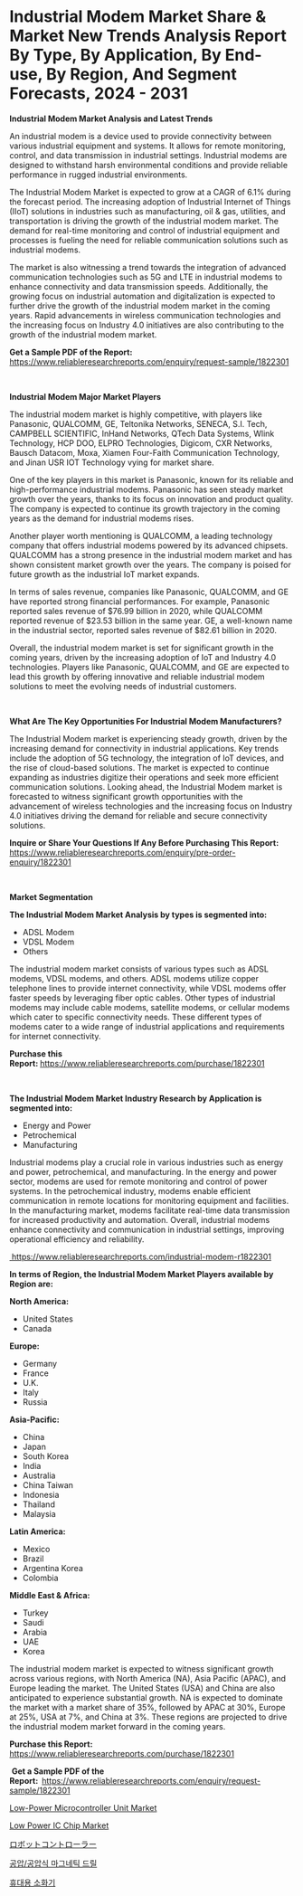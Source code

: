 <p><h1>Industrial Modem Market Share & Market New Trends Analysis Report By Type, By Application, By End-use, By Region, And Segment Forecasts, 2024 - 2031</h1></p><p><strong>Industrial Modem Market Analysis and Latest Trends</strong></p>
<p><p>An industrial modem is a device used to provide connectivity between various industrial equipment and systems. It allows for remote monitoring, control, and data transmission in industrial settings. Industrial modems are designed to withstand harsh environmental conditions and provide reliable performance in rugged industrial environments.</p><p>The Industrial Modem Market is expected to grow at a CAGR of 6.1% during the forecast period. The increasing adoption of Industrial Internet of Things (IIoT) solutions in industries such as manufacturing, oil & gas, utilities, and transportation is driving the growth of the industrial modem market. The demand for real-time monitoring and control of industrial equipment and processes is fueling the need for reliable communication solutions such as industrial modems.</p><p>The market is also witnessing a trend towards the integration of advanced communication technologies such as 5G and LTE in industrial modems to enhance connectivity and data transmission speeds. Additionally, the growing focus on industrial automation and digitalization is expected to further drive the growth of the industrial modem market in the coming years. Rapid advancements in wireless communication technologies and the increasing focus on Industry 4.0 initiatives are also contributing to the growth of the industrial modem market.</p></p>
<p><strong>Get a Sample PDF of the Report:&nbsp;</strong> <a href="https://www.reliableresearchreports.com/enquiry/request-sample/1822301">https://www.reliableresearchreports.com/enquiry/request-sample/1822301</a></p>
<p>&nbsp;</p>
<p><strong>Industrial Modem Major Market Players</strong></p>
<p><p>The industrial modem market is highly competitive, with players like Panasonic, QUALCOMM, GE, Teltonika Networks, SENECA, S.I. Tech, CAMPBELL SCIENTIFIC, InHand Networks, QTech Data Systems, Wlink Technology, HCP DOO, ELPRO Technologies, Digicom, CXR Networks, Bausch Datacom, Moxa, Xiamen Four-Faith Communication Technology, and Jinan USR IOT Technology vying for market share.</p><p>One of the key players in this market is Panasonic, known for its reliable and high-performance industrial modems. Panasonic has seen steady market growth over the years, thanks to its focus on innovation and product quality. The company is expected to continue its growth trajectory in the coming years as the demand for industrial modems rises.</p><p>Another player worth mentioning is QUALCOMM, a leading technology company that offers industrial modems powered by its advanced chipsets. QUALCOMM has a strong presence in the industrial modem market and has shown consistent market growth over the years. The company is poised for future growth as the industrial IoT market expands.</p><p>In terms of sales revenue, companies like Panasonic, QUALCOMM, and GE have reported strong financial performances. For example, Panasonic reported sales revenue of $76.99 billion in 2020, while QUALCOMM reported revenue of $23.53 billion in the same year. GE, a well-known name in the industrial sector, reported sales revenue of $82.61 billion in 2020.</p><p>Overall, the industrial modem market is set for significant growth in the coming years, driven by the increasing adoption of IoT and Industry 4.0 technologies. Players like Panasonic, QUALCOMM, and GE are expected to lead this growth by offering innovative and reliable industrial modem solutions to meet the evolving needs of industrial customers.</p></p>
<p>&nbsp;</p>
<p><strong>What Are The Key Opportunities For Industrial Modem Manufacturers?</strong></p>
<p><p>The Industrial Modem market is experiencing steady growth, driven by the increasing demand for connectivity in industrial applications. Key trends include the adoption of 5G technology, the integration of IoT devices, and the rise of cloud-based solutions. The market is expected to continue expanding as industries digitize their operations and seek more efficient communication solutions. Looking ahead, the Industrial Modem market is forecasted to witness significant growth opportunities with the advancement of wireless technologies and the increasing focus on Industry 4.0 initiatives driving the demand for reliable and secure connectivity solutions.</p></p>
<p><strong>Inquire or Share Your Questions If Any Before Purchasing This Report:</strong> <a href="https://www.reliableresearchreports.com/enquiry/pre-order-enquiry/1822301">https://www.reliableresearchreports.com/enquiry/pre-order-enquiry/1822301</a></p>
<p>&nbsp;</p>
<p><strong>Market Segmentation</strong></p>
<p><strong>The Industrial Modem Market Analysis by types is segmented into:</strong></p>
<p><ul><li>ADSL Modem</li><li>VDSL Modem</li><li>Others</li></ul></p>
<p><p>The industrial modem market consists of various types such as ADSL modems, VDSL modems, and others. ADSL modems utilize copper telephone lines to provide internet connectivity, while VDSL modems offer faster speeds by leveraging fiber optic cables. Other types of industrial modems may include cable modems, satellite modems, or cellular modems which cater to specific connectivity needs. These different types of modems cater to a wide range of industrial applications and requirements for internet connectivity.</p></p>
<p><strong>Purchase this Report:&nbsp;</strong><a href="https://www.reliableresearchreports.com/purchase/1822301">https://www.reliableresearchreports.com/purchase/1822301</a></p>
<p>&nbsp;</p>
<p><strong>The Industrial Modem Market Industry Research by Application is segmented into:</strong></p>
<p><ul><li>Energy and Power</li><li>Petrochemical</li><li>Manufacturing</li></ul></p>
<p><p>Industrial modems play a crucial role in various industries such as energy and power, petrochemical, and manufacturing. In the energy and power sector, modems are used for remote monitoring and control of power systems. In the petrochemical industry, modems enable efficient communication in remote locations for monitoring equipment and facilities. In the manufacturing market, modems facilitate real-time data transmission for increased productivity and automation. Overall, industrial modems enhance connectivity and communication in industrial settings, improving operational efficiency and reliability.</p></p>
<p><a href="https://www.reliableresearchreports.com/industrial-modem-r1822301">&nbsp;https://www.reliableresearchreports.com/industrial-modem-r1822301</a></p>
<p><strong>In terms of Region, the Industrial Modem Market Players available by Region are:</strong></p>
<p>
    <p> <strong> North America: </strong>
        <ul>
            <li>United States</li>
            <li>Canada</li>
        </ul>
        </p> 
    <p> <strong> Europe: </strong>
        <ul>
            <li>Germany</li>
            <li>France</li>
            <li>U.K.</li>
            <li>Italy</li>
            <li>Russia</li>
        </ul>
        </p> 
    <p> <strong> Asia-Pacific: </strong>
        <ul>
            <li>China</li>
            <li>Japan</li>
            <li>South Korea</li>
            <li>India</li>
            <li>Australia</li>
            <li>China Taiwan</li>
            <li>Indonesia</li>
            <li>Thailand</li>
            <li>Malaysia</li>
        </ul>
        </p> 
    <p> <strong> Latin America: </strong>
        <ul>
            <li>Mexico</li>
            <li>Brazil</li>
            <li>Argentina Korea</li>
            <li>Colombia</li>
        </ul>
        </p> 
    <p> <strong> Middle East & Africa: </strong>
        <ul>
            <li>Turkey</li>
            <li>Saudi</li>
            <li>Arabia</li>
            <li>UAE</li>
            <li>Korea</li>
        </ul>
    </p>
    </p>
<p><p>The industrial modem market is expected to witness significant growth across various regions, with North America (NA), Asia Pacific (APAC), and Europe leading the market. The United States (USA) and China are also anticipated to experience substantial growth. NA is expected to dominate the market with a market share of 35%, followed by APAC at 30%, Europe at 25%, USA at 7%, and China at 3%. These regions are projected to drive the industrial modem market forward in the coming years.</p></p>
<p><strong>Purchase this Report: </strong><a href="https://www.reliableresearchreports.com/purchase/1822301">https://www.reliableresearchreports.com/purchase/1822301</a></p>
<p>&nbsp;<strong>Get a Sample PDF of the Report:&nbsp;&nbsp;</strong><a href="https://www.reliableresearchreports.com/enquiry/request-sample/1822301">https://www.reliableresearchreports.com/enquiry/request-sample/1822301</a></p>
<p><strong></strong></p>
<p><p><a href="https://github.com/labibmmn112/Market-Research-Report-List-1/blob/main/low-power-microcontroller-unit-market.md">Low-Power Microcontroller Unit Market</a></p><p><a href="https://github.com/gladysalidde/Market-Research-Report-List-1/blob/main/low-power-ic-chip-market.md">Low Power IC Chip Market</a></p><p><a href="https://github.com/AhmadMann1950/Market-Research-Report-List-1/blob/main/5543182151473.md">ロボットコントローラー</a></p><p><a href="https://github.com/tukangkrupk/Market-Research-Report-List-1/blob/main/1359796161398.md">공압/공압식 마그네틱 드릴</a></p><p><a href="https://github.com/sarassiksa/Market-Research-Report-List-1/blob/main/1920446161399.md">휴대용 소화기</a></p></p>